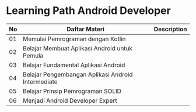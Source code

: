 # Learning Path Android Developer

| No  | Daftar Materi  | Description |
| --- | ------------- | ------------- |
| 01  | Memulai Pemrograman dengan Kotlin  |   |
| 02  | Belajar Membuat Aplikasi Android untuk Pemula  |   |
| 03  | Belajar Fundamental Aplikasi Android  |   |
| 04  | Belajar Pengembangan Aplikasi Android Intermediate  |   |
| 05  | Belajar Prinsip Pemrograman SOLID  |   |
| 06  | Menjadi Android Developer Expert  |   |